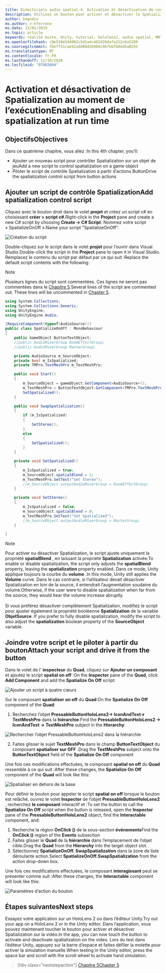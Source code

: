 ```yaml
---
title: Didacticiels audio spatial-4. Activation et désactivation de contenu audio spatial au moment de l’exécution
description: Utilisez un bouton pour activer et désactiver le Spatialization de l’audio au moment de l’exécution.
author: kegodin
ms.author: v-hferrone
ms.date: 12/01/2019
ms.topic: article
keywords: réalité mixte, Unity, tutorial, hololens2, audio spatial, MRTK, boîte à outils de réalité mixte, UWP, Windows 10, HRTF, fonction de transfert liée aux têtes, réverbération, Microsoft Spatializer
ms.openlocfilehash: c9e510e544962c5d1a4c462d20dafa222c6a5289
ms.sourcegitcommit: fbeff51cae92add88d2b960c9b7bbfb04d5a0291
ms.translationtype: MT
ms.contentlocale: fr-FR
ms.lasthandoff: 12/10/2020
ms.locfileid: "97002604"
---
```

# <a name="enabling-and-disabling-spatialization-at-run-time"></a><span data-ttu-id="5a7ad-105">Activation et désactivation de Spatialization au moment de l’exécution</span><span class="sxs-lookup"><span data-stu-id="5a7ad-105">Enabling and disabling spatialization at run time</span></span>

## <a name="objectives"></a><span data-ttu-id="5a7ad-106">Objectifs</span><span class="sxs-lookup"><span data-stu-id="5a7ad-106">Objectives</span></span>
<span data-ttu-id="5a7ad-107">Dans ce quatrième chapitre, vous allez :</span><span class="sxs-lookup"><span data-stu-id="5a7ad-107">In this 4th chapter, you'll:</span></span>
* <span data-ttu-id="5a7ad-108">Ajouter un nouveau script pour contrôler Spatialization sur un objet de jeu</span><span class="sxs-lookup"><span data-stu-id="5a7ad-108">Add a new script to control spatialization on a game object</span></span>
* <span data-ttu-id="5a7ad-109">Piloter le script de contrôle Spatialization à partir d’actions Button</span><span class="sxs-lookup"><span data-stu-id="5a7ad-109">Drive the spatialization control script from button actions</span></span>

## <a name="add-spatialization-control-script"></a><span data-ttu-id="5a7ad-110">Ajouter un script de contrôle Spatialization</span><span class="sxs-lookup"><span data-stu-id="5a7ad-110">Add spatialization control script</span></span>
<span data-ttu-id="5a7ad-111">Cliquez avec le bouton droit dans le volet **projet** et créez un script c# en choisissant **créer > script c#**.</span><span class="sxs-lookup"><span data-stu-id="5a7ad-111">Right-click in the **Project** pane and create a new C# script by choosing **Create -> C# Script**.</span></span> <span data-ttu-id="5a7ad-112">Nommez votre script « SpatializeOnOff ».</span><span class="sxs-lookup"><span data-stu-id="5a7ad-112">Name your script "SpatializeOnOff".</span></span>

![Création du script](images/spatial-audio/create-script.png)

<span data-ttu-id="5a7ad-114">Double-cliquez sur le script dans le volet **projet** pour l’ouvrir dans Visual Studio.</span><span class="sxs-lookup"><span data-stu-id="5a7ad-114">Double-click the script in the **Project** pane to open it in Visual Studio.</span></span> <span data-ttu-id="5a7ad-115">Remplacez le contenu du script par défaut par ce qui suit :</span><span class="sxs-lookup"><span data-stu-id="5a7ad-115">Replace the default script contents with the following:</span></span>

> [!NOTE]
> <span data-ttu-id="5a7ad-116">Plusieurs lignes du script sont commentées. Ces lignes ne seront pas commentées dans le [Chapitre 5](unity-spatial-audio-ch5.md).</span><span class="sxs-lookup"><span data-stu-id="5a7ad-116">Several lines of the script are commented out. These lines will be uncommented in [Chapter 5](unity-spatial-audio-ch5.md).</span></span>

```c#
using System.Collections;
using System.Collections.Generic;
using UnityEngine;
using UnityEngine.Audio;

[RequireComponent(typeof(AudioSource))]
public class SpatializeOnOff : MonoBehaviour
{
    public GameObject ButtonTextObject;
    //public AudioMixerGroup RoomEffectGroup;
    //public AudioMixerGroup MasterGroup;

    private AudioSource m_SourceObject;
    private bool m_IsSpatialized;
    private TMPro.TextMeshPro m_TextMeshPro;

    public void Start()
    {
        m_SourceObject = gameObject.GetComponent<AudioSource>();
        m_TextMeshPro = ButtonTextObject.GetComponent<TMPro.TextMeshPro>();
        SetSpatialized();
    }

    public void SwapSpatialization()
    {
        if (m_IsSpatialized)
        {
            SetStereo();
        }
        else
        {
            SetSpatialized();
        }
    }

    private void SetSpatialized()
    {
        m_IsSpatialized = true;
        m_SourceObject.spatialBlend = 1;
        m_TextMeshPro.SetText("Set Stereo");
        //m_SourceObject.outputAudioMixerGroup = RoomEffectGroup;
    }

    private void SetStereo()
    {
        m_IsSpatialized = false;
        m_SourceObject.spatialBlend = 0;
        m_TextMeshPro.SetText("Set Spatialized");
        //m_SourceObject.outputAudioMixerGroup = MasterGroup;
    }

}
```

> [!NOTE]
> <span data-ttu-id="5a7ad-117">Pour activer ou désactiver Spatialization, le script ajuste uniquement la propriété **spatialBlend** , en laissant la propriété **Spatialization** activée.</span><span class="sxs-lookup"><span data-stu-id="5a7ad-117">To enable or disable spatialization, the script only adjusts the **spatialBlend** property, leaving the **spatialization** property enabled.</span></span> <span data-ttu-id="5a7ad-118">Dans ce mode, Unity applique toujours la courbe du **volume** .</span><span class="sxs-lookup"><span data-stu-id="5a7ad-118">In this mode, Unity still applies the **Volume** curve.</span></span> <span data-ttu-id="5a7ad-119">Dans le cas contraire, si l’utilisateur devait désactiver Spatialization en loin de la source, il entendrait l’augmentation soudaine du volume.</span><span class="sxs-lookup"><span data-stu-id="5a7ad-119">Otherwise, if the user were to disable spatialization when far from the source, they would hear the volume increase abruptly.</span></span> <br> <br>
> <span data-ttu-id="5a7ad-120">Si vous préférez désactiver complètement Spatialization, modifiez le script pour ajuster également la propriété booléenne **Spatialization** de la variable **ObjetSource** .</span><span class="sxs-lookup"><span data-stu-id="5a7ad-120">If you prefer to fully disable spatialization, modify the script to also adjust the **spatialization** boolean property of the **SourceObject** variable.</span></span>

## <a name="attach-your-script-and-drive-it-from-the-button"></a><span data-ttu-id="5a7ad-121">Joindre votre script et le piloter à partir du bouton</span><span class="sxs-lookup"><span data-stu-id="5a7ad-121">Attach your script and drive it from the button</span></span>
<span data-ttu-id="5a7ad-122">Dans le volet de l' **inspecteur** du **Quad**, cliquez sur **Ajouter un composant** et ajoutez le script **spatial on off** :</span><span class="sxs-lookup"><span data-stu-id="5a7ad-122">On the **Inspector** pane of the **Quad**, click **Add Component** and add the **Spatialize On Off** script:</span></span>

![Ajouter un script à quatre cœurs](images/spatial-audio/add-script-to-quad.png)

<span data-ttu-id="5a7ad-124">Sur le composant **spatialiser on off** du **Quad**:</span><span class="sxs-lookup"><span data-stu-id="5a7ad-124">On the **Spatialize On Off** component of the **Quad**:</span></span>
1. <span data-ttu-id="5a7ad-125">Recherchez l’objet **PressableButtonHoloLens2-> IconAndText-> TextMeshPro** dans la **hiérarchie**:</span><span class="sxs-lookup"><span data-stu-id="5a7ad-125">Find the **PressableButtonHoloLens2 -> IconAndText -> TextMeshPro** subject in the **Hierarchy**:</span></span>

![Rechercher l’objet PressableButtonHoloLens2 dans la hiérarchie](images/spatial-audio/pressable-button-object.png)

2. <span data-ttu-id="5a7ad-127">Faites glisser le sujet **TextMeshPro** dans le champ **ButtonTextObject** du composant **spatialiser sur OFF** .</span><span class="sxs-lookup"><span data-stu-id="5a7ad-127">Drag the **TextMeshPro** subject onto the **ButtonTextObject** field of the **Spatialize On Off** component</span></span>

<span data-ttu-id="5a7ad-128">Une fois ces modifications effectuées, le composant **spatial on off** du **Quad** ressemble à ce qui suit :</span><span class="sxs-lookup"><span data-stu-id="5a7ad-128">After these changes, the **Spatialize On Off** component of the **Quad** will look like this:</span></span>

![Spatialiser en dehors de la base](images/spatial-audio/spatialize-on-off-basic.png)

<span data-ttu-id="5a7ad-130">Pour définir le bouton pour appeler le script **spatial on off** lorsque le bouton est relâché, ouvrez le volet **Inspector** de l’objet **PressableButtonHoloLens2** , recherchez **le composant** interactif et :</span><span class="sxs-lookup"><span data-stu-id="5a7ad-130">To set the button to call the **Spatialize On Off** script when the button is released, open the **Inspector** pane of the **PressableButtonHoloLens2** object, find the **Interactable** component, and:</span></span>
1. <span data-ttu-id="5a7ad-131">Recherche la région **OnClick ()** de la sous-section **événements**</span><span class="sxs-lookup"><span data-stu-id="5a7ad-131">Find the **OnClick ()** region of the **Events** subsection</span></span>
2. <span data-ttu-id="5a7ad-132">Faites glisser le **Quad** de la **hiérarchie** dans l’emplacement de l’objet cible.</span><span class="sxs-lookup"><span data-stu-id="5a7ad-132">Drag the **Quad** from the **Hierarchy** into the target object slot.</span></span>
3. <span data-ttu-id="5a7ad-133">Sélectionnez **SpatializeOnOff. SwapSpatialization** dans la zone de liste déroulante action.</span><span class="sxs-lookup"><span data-stu-id="5a7ad-133">Select **SpatializeOnOff.SwapSpatialization** from the action drop-down box.</span></span>

<span data-ttu-id="5a7ad-134">Une fois ces modifications effectuées, le composant **interagissant** peut se présenter comme suit :</span><span class="sxs-lookup"><span data-stu-id="5a7ad-134">After these changes, the **Interactable** component will look like this:</span></span>

![Paramètres d’action du bouton](images/spatial-audio/button-action-settings.png)

## <a name="next-steps"></a><span data-ttu-id="5a7ad-136">Étapes suivantes</span><span class="sxs-lookup"><span data-stu-id="5a7ad-136">Next steps</span></span>
<span data-ttu-id="5a7ad-137">Essayez votre application sur un HoloLens 2 ou dans l’éditeur Unity.</span><span class="sxs-lookup"><span data-stu-id="5a7ad-137">Try out your app on a HoloLens 2 or in the Unity editor.</span></span> <span data-ttu-id="5a7ad-138">Dans l’application, vous pouvez maintenant toucher le bouton pour activer et désactiver Spatialization sur la vidéo.</span><span class="sxs-lookup"><span data-stu-id="5a7ad-138">In the app, you can now touch the button to activate and deactivate spatialization on the video.</span></span> <span data-ttu-id="5a7ad-139">Lors du test dans l’éditeur Unity, appuyez sur la barre d’espace et faites défiler la molette pour activer la simulation manuelle.</span><span class="sxs-lookup"><span data-stu-id="5a7ad-139">When testing in the Unity editor, press the space bar and scroll with the scroll wheel to activate hand simulation.</span></span> 

> [!div class="nextstepaction"]
> [<span data-ttu-id="5a7ad-140">Chapitre 5</span><span class="sxs-lookup"><span data-stu-id="5a7ad-140">Chapter 5</span></span>](unity-spatial-audio-ch5.md) 

